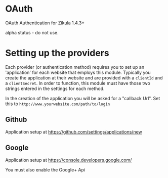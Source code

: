 OAuth
=====

OAuth Authentication for Zikula 1.4.3+

alpha status - do not use.

Setting up the providers
========================

Each provider (or authentication method) requires you to set up an 'application' for each website that employs this module.
Typically you create the application at their website and are provided with a `clientId` and a `clientSecret`.
In order to function, this module must have those two strings entered in the settings for each method.

In the creation of the application you will be asked for a "callback Url". Set this to `http://www.yourwebsite.com/path/to/login`

Github
------

Application setup at https://github.com/settings/applications/new


Google
------

Application setup at https://console.developers.google.com/

You must also enable the Google+ Api